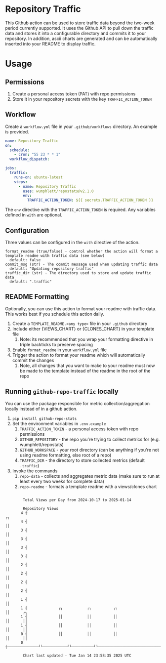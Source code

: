 # Repository Traffic

This Github action can be used to store traffic data beyond the two-week period currently supported.
It uses the Github API to pull down the traffic data and stores it into a configurable directory and commits it to your 
repository. In addition, ascii charts are generated and can be automatically inserted into your README to display traffic.

# Usage
## Permissions
1. Create a personal access token (PAT) with repo permissions
2. Store it in your repository secrets with the key `TRAFFIC_ACTION_TOKEN`

## Workflow
Create a `workflow.yml` file in your `.github/workflows` directory. An example is provided.

```yaml
name: Repository Traffic
on:
  schedule:
    - cron: "55 23 * * 1"
  workflow_dispatch:

jobs:
  traffic:
    runs-on: ubuntu-latest
    steps:
      - name: Repository Traffic
        uses: wumphlett/repostats@v2.1.0
        env:
          TRAFFIC_ACTION_TOKEN: ${{ secrets.TRAFFIC_ACTION_TOKEN }}
```
The `env` directive with the `TRAFFIC_ACTION_TOKEN` is required. Any variables defined in `with` are optional.

## Configuration
Three values can be configured in the `with` directive of the action.
```
format_readme (true/false) - control whether the action will format a template readme with traffic data (see below)
  default: false
commit_msg (str) - The commit message used when updating traffic data
  default: "Updating repository traffic"
traffic_dir (str) - The directory used to store and update traffic data
  default: ".traffic"
```

## README Formatting
Optionally, you can use this action to format your readme with traffic data. This works best if you schedule this action
daily.

1. Create a `TEMPLATE_README.<any type>` file in your `.github` directory
2. Include either {VIEWS_CHART} or {CLONES_CHART} in your template file
   1. Note: its recommended that you wrap your formatting directive in triple backticks to preserve spacing
3. Enable `format_readme` in your `workflow.yml` file
4. Trigger the action to format your readme which will automatically commit the changes
   1. Note, all changes that you want to make to your readme must now be made to the template instead of the readme in the root of the repo

## Running `github-repo-traffic` locally
You can use the package responsible for metric collection/aggregation locally instead of in a github action.

1. `pip install github-repo-stats`
2. Set the environment variables in `.env.example`
   1. `TRAFFIC_ACTION_TOKEN` - a personal access token with repo permissions
   2. `GITHUB_REPOSITORY` - the repo you're trying to collect metrics for (e.g. wumphlett/repostats)
   3. `GITHUB_WORKSPACE` - your root directory (can be anything if you're not using readme formatting, else root of a repo)
   4. `TRAFFIC_DIR` - the directory to store collected metrics (default `.traffic`)
3. Invoke the commands
   1. `repo-data` - collects and aggregates metric data (make sure to run at least every two weeks for complete data)
   2. `repo-readme` - formats a template readme with a views/clones chart

```

        Total Views per Day from 2024-10-17 to 2025-01-14

        Repository Views
       4 ┼                                                                               ╭╮
       4 ┤                                                                               ││
       3 ┤                                                                               ││
       3 ┤                                                                               ││
       3 ┤                                                                               ││
       3 ┤                                                                               ││
       2 ┤                                                                               ││
       2 ┤                                                                               ││
       2 ┤                                                                               ││
       2 ┤                                                                               ││
       1 ┤                                                                               ││
       1 ┤              ╭╮           ╭╮          ╭╮                                      ││      ╭╮
       1 ┤              ││           ││          ││                                      ││      ││
       1 ┤              ││           ││          ││                                      ││      ││
       0 ┤              ││           ││          ││                                      ││      ││
       0 ┼──────────────╯╰───────────╯╰──────────╯╰──────────────────────────────────────╯╰──────╯╰

        Chart last updated - Tue Jan 14 23:58:35 2025 UTC
        
```
